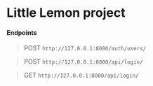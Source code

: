 # Little Lemon project

#### Endpoints

> POST `http://127.0.0.1:8000/auth/users/`

> POST `http://127.0.0.1:8000/api/login/`

> GET `http://127.0.0.1:8000/api/login/`
